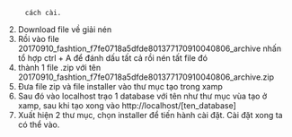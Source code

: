          cách cài.
2. Download file về giải nén
3. Rồi vào file 20170910_fashtion_f7fe0718a5dfde801377170910040806_archive nhấn tổ hợp ctrl + A để đánh dấu tất cả rồi nén tất file đó
4. thành 1 file .zip với tên 20170910_fashtion_f7fe0718a5dfde801377170910040806_archive.zip
5. Đưa file zip và file installer vào thư mục tạo trong xamp
6. Sau đó vào localhost trạo 1 database với tên như thư mục vùa tạo ở xamp, sau khi tạo xong vào http://localhost/[ten_database]
7. Xuất hiện 2 thư mục, chọn installer để tiến hành cài đặt. Cài đặt xong ta có thể vào.
